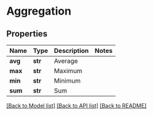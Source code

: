 # Aggregation

## Properties
Name | Type | Description | Notes
------------ | ------------- | ------------- | -------------
**avg** | **str** | Average | 
**max** | **str** | Maximum | 
**min** | **str** | Minimum | 
**sum** | **str** | Sum | 

[[Back to Model list]](../README.md#documentation-for-models) [[Back to API list]](../README.md#documentation-for-api-endpoints) [[Back to README]](../README.md)

